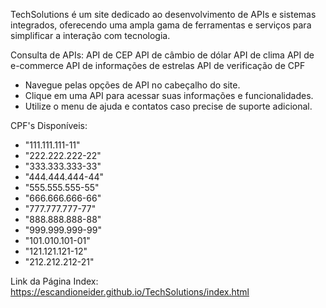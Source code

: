 TechSolutions é um site dedicado ao desenvolvimento de APIs e sistemas integrados, oferecendo uma ampla gama de ferramentas e serviços para simplificar a interação com tecnologia.

Consulta de APIs:
API de CEP
API de câmbio de dólar
API de clima
API de e-commerce
API de informações de estrelas
API de verificação de CPF

- Navegue pelas opções de API no cabeçalho do site.
- Clique em uma API para acessar suas informações e funcionalidades.
- Utilize o menu de ajuda e contatos caso precise de suporte adicional.

CPF's Disponíveis: 
- "111.111.111-11"
- "222.222.222-22"
- "333.333.333-33"
- "444.444.444-44"
- "555.555.555-55"
- "666.666.666-66"
- "777.777.777-77"
- "888.888.888-88"
- "999.999.999-99"
- "101.010.101-01"
- "121.121.121-12"
- "212.212.212-21"

Link da Página Index: https://escandioneider.github.io/TechSolutions/index.html
